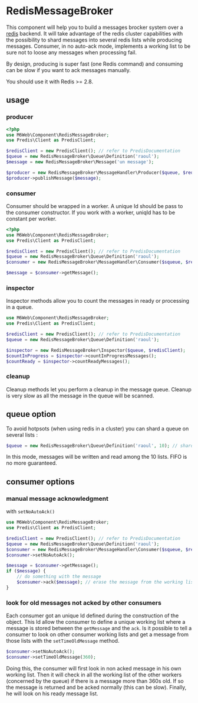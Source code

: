 # RedisMessageBroker

This component will help you to build a messages brocker system over a [redis](redis.io) backend. It will take advantage of the redis cluster capabilities with the possibility to shard messages into several redis lists while producing messages. Consumer, in no auto-ack mode, implements a working list to be sure not to loose any messages when processing fail. 
 
By design, producing is super fast (one Redis command) and consuming can be slow if you want to ack messages manually.
 
You should use it with Redis >= 2.8.

## usage 

### producer

```php
<?php
use M6Web\Component\RedisMessageBroker;
use Predis\Client as PredisClient;

$redisClient = new PredisClient(); // refer to PredisDocumentation
$queue = new RedisMessageBroker\Queue\Definition('raoul');
$message = new RedisMessageBroker\Message('un message');

$producer = new RedisMessageBroker\MessageHandler\Producer($queue, $redisClient);
$producer->publishMessage($message);

```

### consumer

Consumer should be wrapped in a worker. A unique Id should be pass to the consumer constructor. If you work with a worker, uniqId has to be constant per worker.

```php
<?php
use M6Web\Component\RedisMessageBroker;
use Predis\Client as PredisClient;

$redisClient = new PredisClient(); // refer to PredisDocumentation
$queue = new RedisMessageBroker\Queue\Definition('raoul');
$consumer = new RedisMessageBroker\MessageHandler\Consumer($squeue, $redisClient, uniqid());

$message = $consumer->getMessage();

```

### inspector

Inspector methods allow you to count the messages in ready or processing in a queue.

```php
use M6Web\Component\RedisMessageBroker;
use Predis\Client as PredisClient;

$redisClient = new PredisClient(); // refer to PredisDocumentation
$queue = new RedisMessageBroker\Queue\Definition('raoul');

$inspector = new RedisMessageBroker\Inspector($queue, $redisClient);
$countInProgress = $inspector->countInProgressMessages();
$countReady = $inspector->countReadyMessages();
```

### cleanup

Cleanup methods let you perform a cleanup in the message queue. Cleanup is very slow as all the message in the queue will be scanned. 

## queue option

To avoid hotpsots (when using redis in a cluster) you can shard a queue on several lists : 

```php
$queue = new RedisMessageBroker\Queue\Definition('raoul', 10); // shard on 10 lists
```

In this mode, messages will be written and read among the 10 lists. FIFO is no more guaranteed.

## consumer options 

### manual message acknowledgment

with `setNoAutoAck()`


```php
use M6Web\Component\RedisMessageBroker;
use Predis\Client as PredisClient;

$redisClient = new PredisClient(); // refer to PredisDocumentation
$queue = new RedisMessageBroker\Queue\Definition('raoul');
$consumer = new RedisMessageBroker\MessageHandler\Consumer($squeue, $redisClient, uniqid());
$consumer->setNoAutoAck();

$message = $consumer->getMessage();
if ($message) {
    // do something with the message
    $consumer->ack($message); // erase the message from the working list
}
```

### look for old messages not acked by other consumers

Each consumer got an unique Id defined during the construction of the object. This Id allow the consumer to define a unique working list where a message is stored between the `getMessage` and the `ack`.
Is it possible to tell a consumer to look on other consumer working lists and get a message from those lists with the `setTimeOldMessage` method. 
 
 ```php
 $consumer->setNoAutoAck();
 $consumer->setTimeOldMessage(360);
 ```
 
Doing this, the consumer will first look in non acked message in his own working list. Then it will check in all the working list of the other workers (concerned by the queue) if there is a message more than 360s old. If so the message is returned and be acked normally (this can be slow). Finally, he will look on his ready message list.

